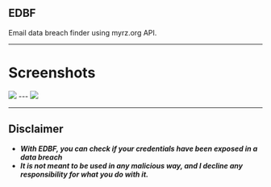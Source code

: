 ## EDBF
Email data breach finder using myrz.org API.

-----

# Screenshots
<p>
  <img src="https://cdn.discordapp.com/attachments/973384585364774922/1008045935101751406/unknown_8.png">
  ---
  <img src="https://cdn.discordapp.com/attachments/973384585364774922/1008046428884566076/unknown_9.png">
</p>
  
-----

## Disclaimer
* ***With EDBF, you can check if your credentials have been exposed in a data breach***
* ***It is not meant to be used in any malicious way, and I decline any responsibility for what you do with it.***
